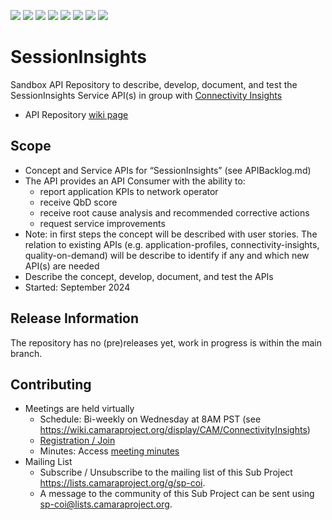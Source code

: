 <a href="https://github.com/camaraproject/SessionInsights/commits/" title="Last Commit"><img src="https://img.shields.io/github/last-commit/camaraproject/SessionInsights?style=plastic"></a>
<a href="https://github.com/camaraproject/SessionInsights/issues" title="Open Issues"><img src="https://img.shields.io/github/issues/camaraproject/SessionInsights?style=plastic"></a>
<a href="https://github.com/camaraproject/SessionInsights/pulls" title="Open Pull Requests"><img src="https://img.shields.io/github/issues-pr/camaraproject/SessionInsights?style=plastic"></a>
<a href="https://github.com/camaraproject/SessionInsights/graphs/contributors" title="Contributors"><img src="https://img.shields.io/github/contributors/camaraproject/SessionInsights?style=plastic"></a>
<a href="https://github.com/camaraproject/SessionInsights" title="Repo Size"><img src="https://img.shields.io/github/repo-size/camaraproject/SessionInsights?style=plastic"></a>
<a href="https://github.com/camaraproject/SessionInsights/blob/main/LICENSE" title="License"><img src="https://img.shields.io/badge/License-Apache%202.0-green.svg?style=plastic"></a>
<a href="https://github.com/camaraproject/SessionInsights/releases/latest" title="Latest Release"><img src="https://img.shields.io/github/release/camaraproject/SessionInsights?style=plastic"></a>
<a href="https://github.com/camaraproject/Governance/blob/main/ProjectStructureAndRoles.md" title="Sandbox API Repository"><img src="https://img.shields.io/badge/Sandbox%20API%20Repository-yellow?style=plastic"></a>

# SessionInsights

Sandbox API Repository to describe, develop, document, and test the SessionInsights Service API(s) in group with [Connectivity Insights](https://lf-camaraproject.atlassian.net/wiki/spaces/CAM/pages/93946006/Connectivity+Insights)

* API Repository [wiki page](https://lf-camaraproject.atlassian.net/wiki/x/44CaBQ)

## Scope

* Concept and Service APIs for “SessionInsights” (see APIBacklog.md) <!-- Alternative for multiple APIs: "Service APIs for "SessionInsights” -->
* The API provides an API Consumer with the ability to:
  - report application KPIs to network operator
  - receive QbD score
  - receive root cause analysis and recommended corrective actions
  - request service improvements
* Note: in first steps the concept will be described with user stories. The relation to existing APIs (e.g. application-profiles, connectivity-insights, quality-on-demand) will be describe to identify if any and which new API(s) are needed
* Describe the concept, develop, document, and test the APIs
* Started: September 2024

## Release Information

The repository has no (pre)releases yet, work in progress is within the main branch.
<!-- Optional: an explicit listing of the latest (pre-)release with additional information, e.g. links to the API definitions -->
<!-- In addition use/uncomment one or multiple the following alternative options when becoming applicable -->
<!-- Pre-releases of this sub project are available in https://github.com/camaraproject/SessionInsights/releases -->
<!-- The latest public release is available here: https://github.com/camaraproject/SessionInsights/releases/latest -->
<!-- For changes see [CHANGELOG.md](https://github.com/camaraproject/SessionInsights/blob/main/CHANGELOG.md) -->

## Contributing
* Meetings are held virtually
    * Schedule: Bi-weekly on Wednesday at 8AM PST (see https://wiki.camaraproject.org/display/CAM/ConnectivityInsights)
    * [Registration / Join]([https://wiki.camaraproject.org/x/TQAG](https://zoom-lfx.platform.linuxfoundation.org/meeting/92345695827?password=35dff2b2-058d-44de-bd7e-67d08c9e9f9d))
    * Minutes: Access [meeting minutes](https://wiki.camaraproject.org/x/UQKeAQ)
* Mailing List
    * Subscribe / Unsubscribe to the mailing list of this Sub Project https://lists.camaraproject.org/g/sp-coi.
    * A message to the community of this Sub Project can be sent using sp-coi@lists.camaraproject.org.
